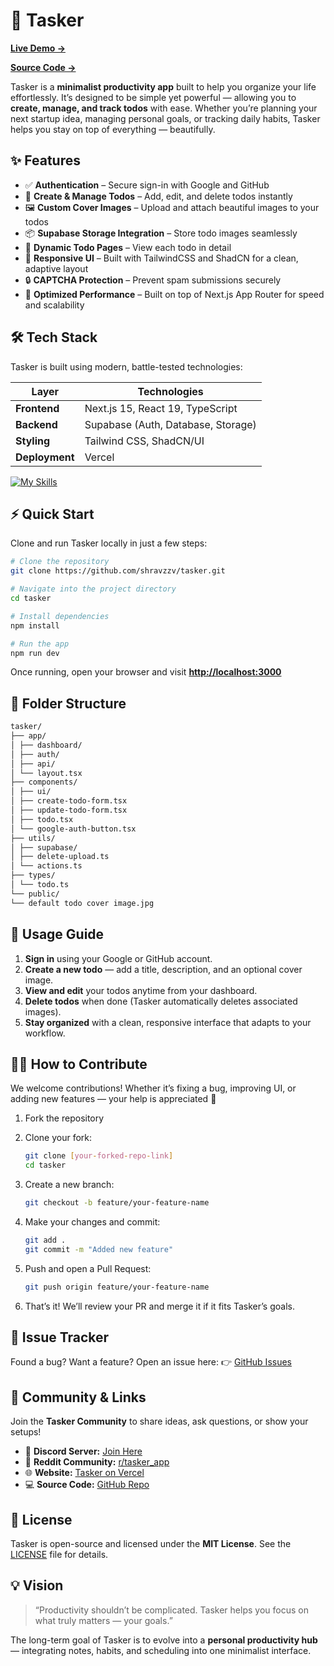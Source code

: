 # 🧠 Tasker

**[Live Demo →](https://tasker-jade-seven.vercel.app)**

**[Source Code →](https://github.com/shravzzv/tasker)**

Tasker is a **minimalist productivity app** built to help you organize your life effortlessly. It’s designed to be simple yet powerful — allowing you to **create, manage, and track todos** with ease. Whether you’re planning your next startup idea, managing personal goals, or tracking daily habits, Tasker helps you stay on top of everything — beautifully.

## ✨ Features

- ✅ **Authentication** – Secure sign-in with Google and GitHub
- 📝 **Create & Manage Todos** – Add, edit, and delete todos instantly
- 🖼️ **Custom Cover Images** – Upload and attach beautiful images to your todos
- 📦 **Supabase Storage Integration** – Store todo images seamlessly
- 📄 **Dynamic Todo Pages** – View each todo in detail
- 🧱 **Responsive UI** – Built with TailwindCSS and ShadCN for a clean, adaptive layout
- 🔒 **CAPTCHA Protection** – Prevent spam submissions securely
- 🚀 **Optimized Performance** – Built on top of Next.js App Router for speed and scalability

## 🛠️ Tech Stack

Tasker is built using modern, battle-tested technologies:

| Layer          | Technologies                       |
| -------------- | ---------------------------------- |
| **Frontend**   | Next.js 15, React 19, TypeScript   |
| **Backend**    | Supabase (Auth, Database, Storage) |
| **Styling**    | Tailwind CSS, ShadCN/UI            |
| **Deployment** | Vercel                             |

[![My Skills](https://skillicons.dev/icons?i=nextjs,typescript,supabase,vercel,tailwind,vscode)](https://skillicons.dev)

## ⚡ Quick Start

Clone and run Tasker locally in just a few steps:

```bash
# Clone the repository
git clone https://github.com/shravzzv/tasker.git

# Navigate into the project directory
cd tasker

# Install dependencies
npm install

# Run the app
npm run dev
```

Once running, open your browser and visit **[http://localhost:3000](http://localhost:3000)**

## 🧩 Folder Structure

```md
tasker/
├── app/
│ ├── dashboard/
│ ├── auth/
│ ├── api/
│ └── layout.tsx
├── components/
│ ├── ui/
│ ├── create-todo-form.tsx
│ ├── update-todo-form.tsx
│ ├── todo.tsx
│ └── google-auth-button.tsx
├── utils/
│ ├── supabase/
│ ├── delete-upload.ts
│ └── actions.ts
├── types/
│ └── todo.ts
└── public/
└── default todo cover image.jpg
```

## 🧠 Usage Guide

1. **Sign in** using your Google or GitHub account.
2. **Create a new todo** — add a title, description, and an optional cover image.
3. **View and edit** your todos anytime from your dashboard.
4. **Delete todos** when done (Tasker automatically deletes associated images).
5. **Stay organized** with a clean, responsive interface that adapts to your workflow.

## 🧑‍💻 How to Contribute

We welcome contributions! Whether it’s fixing a bug, improving UI, or adding new features — your help is appreciated 💪

1. Fork the repository
2. Clone your fork:

   ```bash
   git clone [your-forked-repo-link]
   cd tasker
   ```

3. Create a new branch:

   ```bash
   git checkout -b feature/your-feature-name
   ```

4. Make your changes and commit:

   ```bash
   git add .
   git commit -m "Added new feature"
   ```

5. Push and open a Pull Request:

   ```bash
   git push origin feature/your-feature-name
   ```

6. That’s it! We’ll review your PR and merge it if it fits Tasker’s goals.

## 🐛 Issue Tracker

Found a bug? Want a feature? Open an issue here:
👉 [GitHub Issues](https://github.com/shravzzv/tasker/issues)

## 💬 Community & Links

Join the **Tasker Community** to share ideas, ask questions, or show your setups!

- 💬 **Discord Server:** [Join Here](https://discord.gg/mp8VHd5fyh)
- 🧵 **Reddit Community:** [r/tasker_app](https://www.reddit.com/r/tasker_app/)
- 🌐 **Website:** [Tasker on Vercel](https://tasker-jade-seven.vercel.app)
- 💻 **Source Code:** [GitHub Repo](https://github.com/shravzzv/tasker)

## 📜 License

Tasker is open-source and licensed under the **MIT License**.
See the [LICENSE](LICENSE) file for details.

## 💡 Vision

> “Productivity shouldn’t be complicated. Tasker helps you focus on what truly matters — your goals.”

The long-term goal of Tasker is to evolve into a **personal productivity hub** — integrating notes, habits, and scheduling into one minimalist interface.
